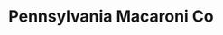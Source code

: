 ---
title: "Pennsylvania Macaroni Co"
url: /pittsburgh/pennsylvania-macaroni-co/
shop: Supermarkt
---